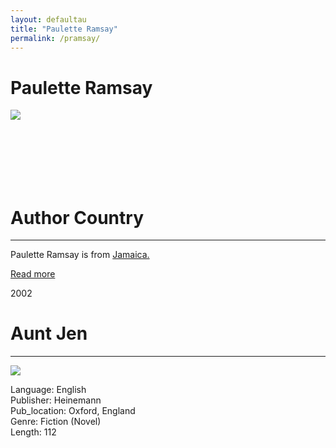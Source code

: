 ```yaml
---
layout: defaultau
title: "Paulette Ramsay"
permalink: /pramsay/
---
```

<!-- partial:index.partial.html -->
<div class="content">
     <h1>Paulette Ramsay</h1>
    <div class="quote">
        <div><img src="https://encrypted-tbn0.gstatic.com/images?q=tbn:ANd9GcT3SIBwP0K8w1c0v6Ou6gzjYbycC_0O-NW8SY3Z_ZCJd8iTNuRm" class="logo"></div>
    </div>
    <div class="timeline">
        <div style="padding-bottom:100px;"></div>
        <div class="block">
             <div class="date right"><p class="right"></p></div>
            <div class="dot"></div>
            <div class="left first">
            <div class="author_country">
                <h1>Author Country</h1><hr>
          <div class="aclocation">  <p>Paulette Ramsay is from <a href="{{ site.baseurl }}/4">Jamaica.</a></p></div>
              <div class="acreadmore">  <a href="https://en.wikipedia.org/wiki/Paulette_Ramsay" target="_blank">Read more</a></div>
            </div>
            </div>
   <div class="block">
            <div class="date left"><p class="left">2002</p></div>
            <div class="dot"></div>
            <div class="right">
                <h1>Aunt Jen</h1><hr>
                <p><img src="https://m.media-amazon.com/images/I/5189UHvKJUS._SX324_BO1,204,203,200_.jpg"></p>
                <p>
                Language: English<br/>
                Publisher: Heinemann<br/>
                Pub_location: Oxford, England<br/>
                Genre: Fiction (Novel)<br/>
                Length: 112 <br/>                   </p>
            </div>
        </div>
